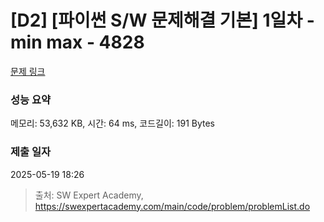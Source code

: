 # [D2] [파이썬 S/W 문제해결 기본] 1일차 - min max - 4828 

[문제 링크](https://swexpertacademy.com/main/code/problem/problemDetail.do?contestProbId=AWTLQZwKon4DFAVT) 

### 성능 요약

메모리: 53,632 KB, 시간: 64 ms, 코드길이: 191 Bytes

### 제출 일자

2025-05-19 18:26



> 출처: SW Expert Academy, https://swexpertacademy.com/main/code/problem/problemList.do